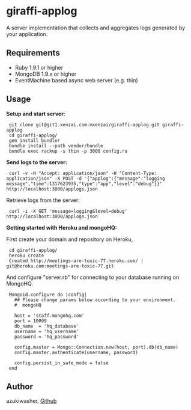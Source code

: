 giraffi-applog
============

A server implementation that collects and aggregates logs generated
by your application. 

Requirements
---------------

* Ruby 1.9.1 or higher
* MongoDB 1.9.x or higher
* EventMachine based async web server (e.g. thin)

Usage
---------------

__Setup and start server:__

     git clone git@git1.xenzai.com:mxenzai/giraffi-applog.git giraffi-applog 
     cd giraffi-applog/
     gem install bundler
     bundle install --path vendor/bundle
     bundle exec rackup -s thin -p 3000 config.ru

__Send logs to the server:__

     curl -v -H "Accept: application/json" -H "Content-Type: application/json" -X POST -d '{"applog":{"message":"logging message","time":1317623935,"type":"app","level":"debug"}}' http://localhost:3000/applogs.json

Retrieve logs from the server:

     curl -i -X GET 'message=logging&level=debug' http://localhost:3000/applogs.json

__Getting started with Heroku and mongoHQ:__

First create your domain and repository on Heroku,  

     cd giraffi-applog/
     heroku create
     Created http://meetings-are-toxic-77.heroku.com/ | git@heroku.com:meetings-are-toxic-77.git      

And configure "server.rb" for connecting to your database running on MongoHQ.

     Mongoid.configure do |config|
       ## Please change params below according to your environment.
       #  mongoHQ

       host = 'staff.mongohq.com'    
       port = 10099
       db_name  = 'hq_database'
       username = 'hq_username'
       password = 'hq_password'

       config.master = Mongo::Connection.new(host, port).db(db_name)
       config.master.authenticate(username, password)

       config.persist_in_safe_mode = false  
     end


Author
---------------
azukiwasher, [Github](https://github.com/azukiwasher)
